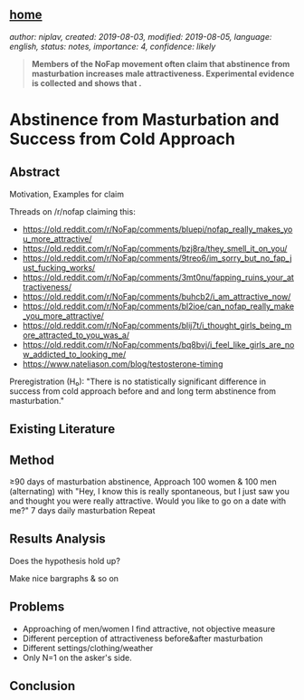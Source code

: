 [home](./index.md)
------------------

*author: niplav, created: 2019-08-03, modified: 2019-08-05, language: english, status: notes, importance: 4, confidence: likely*

> __Members of the NoFap movement often claim that abstinence from
> masturbation increases male attractiveness. Experimental evidence is
> collected and shows that .__

Abstinence from Masturbation and Success from Cold Approach
===========================================================

Abstract
--------

Motivation, Examples for claim

Threads on /r/nofap claiming this:

* https://old.reddit.com/r/NoFap/comments/bluepi/nofap_really_makes_you_more_attractive/
* https://old.reddit.com/r/NoFap/comments/bzj8ra/they_smell_it_on_you/
* https://old.reddit.com/r/NoFap/comments/9treo6/im_sorry_but_no_fap_just_fucking_works/
* https://old.reddit.com/r/NoFap/comments/3mt0nu/fapping_ruins_your_attractiveness/
* https://old.reddit.com/r/NoFap/comments/buhcb2/i_am_attractive_now/
* https://old.reddit.com/r/NoFap/comments/bl2ioe/can_nofap_really_make_you_more_attractive/
* https://old.reddit.com/r/NoFap/comments/blij7t/i_thought_girls_being_more_attracted_to_you_was_a/
* https://old.reddit.com/r/NoFap/comments/bq8bvj/i_feel_like_girls_are_now_addicted_to_looking_me/
* https://www.nateliason.com/blog/testosterone-timing

Preregistration (H₀):
"There is no statistically significant difference in success from cold approach before and and long term abstinence from masturbation."

Existing Literature
-------------------

Method
------

≥90 days of masturbation abstinence,
Approach 100 women & 100 men (alternating) with
"Hey, I know this is really spontaneous, but I just saw you and thought
you were really attractive. Would you like to go on a date with me?"
7 days daily masturbation
Repeat

Results Analysis
-----------------

Does the hypothesis hold up?

Make nice bargraphs & so on

Problems
--------

* Approaching of men/women I find attractive, not objective measure
* Different perception of attractiveness before&after masturbation
* Different settings/clothing/weather
* Only N=1 on the asker's side.

Conclusion
----------
